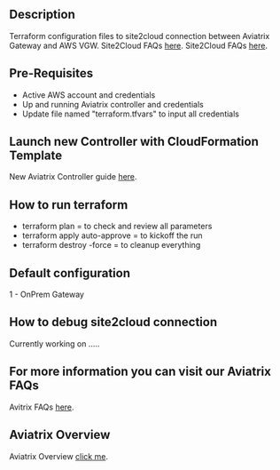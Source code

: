 Description
-----------
   Terraform configuration files to site2cloud connection between Aviatrix Gateway and AWS VGW.
   Site2Cloud FAQs [here](http://docs.aviatrix.com/HowTos/site2cloud_faq.html).
   Site2Cloud FAQs [here](http://docs.aviatrix.com/HowTos/site2cloud_faq.html).

Pre-Requisites
--------------
   * Active AWS account and credentials
   * Up and running Aviatrix controller and credentials
   * Update file named "terraform.tfvars" to input all credentials

Launch new Controller with CloudFormation Template
--------------------------------------------------
   New Aviatrix Controller guide [here](http://docs.aviatrix.com/StartUpGuides/aviatrix-cloud-controller-startup-guide.html#launch-the-controller-with-cloudformation-template).

How to run terraform
--------------------
   * terraform plan                = to check and review all parameters
   * terraform apply auto-approve  = to kickoff the run
   * terraform destroy -force      = to cleanup everything 

Default configuration
---------------------
   1 - OnPrem Gateway

How to debug site2cloud connection
----------------------------------
   Currently working on .....

  
For more information you can visit our Aviatrix FAQs
----------------------------------------------------
   Avitrix FAQs [here](http://docs.aviatrix.com/HowTos/FAQ.html).

Aviatrix Overview
-----------------
   Aviatrix Overview [click me](http://docs.aviatrix.com/StartUpGuides/aviatrix_overview.html).


